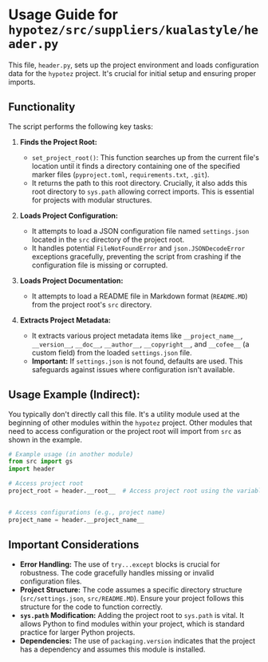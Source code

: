 # Usage Guide for `hypotez/src/suppliers/kualastyle/header.py`

This file, `header.py`, sets up the project environment and loads configuration data for the `hypotez` project. It's crucial for initial setup and ensuring proper imports.

## Functionality

The script performs the following key tasks:

1. **Finds the Project Root:**
   - `set_project_root()`: This function searches up from the current file's location until it finds a directory containing one of the specified marker files (`pyproject.toml`, `requirements.txt`, `.git`).
   - It returns the path to this root directory. Crucially, it also adds this root directory to `sys.path` allowing correct imports.  This is essential for projects with modular structures.

2. **Loads Project Configuration:**
   - It attempts to load a JSON configuration file named `settings.json` located in the `src` directory of the project root.
   - It handles potential `FileNotFoundError` and `json.JSONDecodeError` exceptions gracefully, preventing the script from crashing if the configuration file is missing or corrupted.

3. **Loads Project Documentation:**
   - It attempts to load a README file in Markdown format (`README.MD`) from the project root's `src` directory.

4. **Extracts Project Metadata:**
   - It extracts various project metadata items like `__project_name__`, `__version__`, `__doc__`, `__author__`, `__copyright__`, and `__cofee__` (a custom field) from the loaded `settings.json` file.
   - **Important:** If `settings.json` is not found, defaults are used. This safeguards against issues where configuration isn't available.


## Usage Example (Indirect):

You typically don't directly call this file. It's a utility module used at the beginning of other modules within the `hypotez` project.  Other modules that need to access configuration or the project root will import from `src` as shown in the example.


```python
# Example usage (in another module)
from src import gs
import header

# Access project root
project_root = header.__root__  # Access project root using the variable.


# Access configurations (e.g., project name)
project_name = header.__project_name__
```


## Important Considerations

* **Error Handling:** The use of `try...except` blocks is crucial for robustness.  The code gracefully handles missing or invalid configuration files.
* **Project Structure:**  The code assumes a specific directory structure (`src/settings.json`, `src/README.MD`). Ensure your project follows this structure for the code to function correctly.
* **`sys.path` Modification:** Adding the project root to `sys.path` is vital. It allows Python to find modules within your project, which is standard practice for larger Python projects.
* **Dependencies:**  The use of `packaging.version` indicates that the project has a dependency and assumes this module is installed.